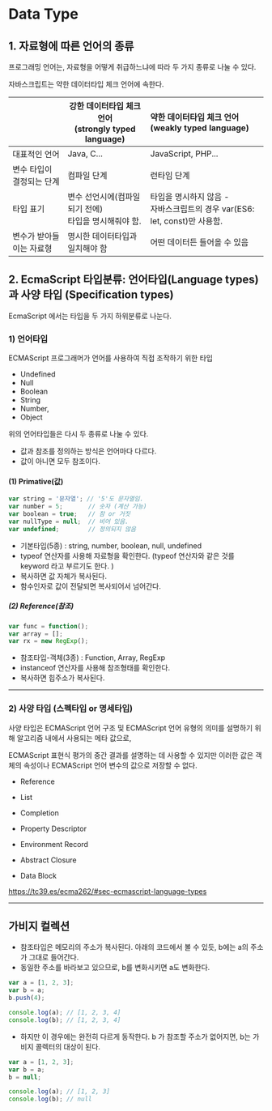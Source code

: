# Data Type



## 1. 자료형에 따른 언어의 종류

프로그래밍 언어는, 자료형을 어떻게 취급하느냐에 따라 두 가지 종류로 나눌 수 있다. 

자바스크립트는 약한 데이터타입 체크 언어에 속한다. 

|                           | **강한 데이터타입 체크 언어** <br />(strongly typed language) | **약한 데이터타입 체크 언어**<br /> (weakly typed language)  |
| ------------------------- | ------------------------------------------------------------ | :----------------------------------------------------------- |
| 대표적인 언어             | Java, C...                                                   | JavaScript, PHP...                                           |
| 변수 타입이 결정되는 단계 | 컴파일 단계                                                  | 런타임 단계                                                  |
| 타입 표기                 | 변수 선언시에(컴파일 되기 전에) <br />타입을 명시해줘야 함.  | 타입을 명시하지 않음 - <br />자바스크립트의 경우 var(ES6: let, const)만 사용함. |
| 변수가 받아들이는 자료형  | 명시한 데이터타입과 일치해야 함                              | 어떤 데이터든 들어올 수 있음                                 |





## 2. EcmaScript 타입분류: 언어타입(Language types)과 사양 타입 (Specification types)

EcmaScript 에서는 타입을 두 가지 하위분류로 나눈다. 



### 1) 언어타입

ECMAScript 프로그래머가 언어를 사용하여 직접 조작하기 위한 타입

- Undefined
- Null
- Boolean
- String
- Number,
- Object

위의 언어타입들은 다시 두 종류로 나눌 수 있다. 
- 값과 참조를 정의하는 방식은 언어마다 다르다. 
- 값이 아니면 모두 참조이다. 

#### (1) Primative(값)

```js
var string = '문자열'; // '5'도 문자열임.
var number = 5;  	  // 숫자 (계산 가능)
var boolean = true;   // 참 or 거짓
var nullType = null;  // 비어 있음.
var undefined;        // 정의되지 않음
```

- 기본타입(5종) : string, number, boolean, null, undefined
- typeof 연산자를 사용해 자료형을 확인한다. (typeof 연산자와 같은 것를 keyword 라고 부르기도 한다. )
- 복사하면 값 자체가 복사된다. 
- 함수인자로 값이 전달되면 복사되어서 넘어간다. 



##### (2) Reference(참조)

```javascript
var func = function();
var array = [];
var rx = new RegExp();
```

- 참조타입-객체(3종) : Function, Array, RegExp
- instanceof 연산자를 사용해 참조형태를 확인한다. 
- 복사하면 힙주소가 복사된다. 

---




### 2) 사양 타입 (스펙타입 or 명세타입)

사양 타입은 ECMAScript 언어 구조 및 ECMAScript 언어 유형의 의미를 설명하기 위해 알고리즘 내에서 사용되는 메타 값으로, 

ECMAScript 표현식 평가의 중간 결과를 설명하는 데 사용할 수 있지만 이러한 값은 객체의 속성이나 ECMAScript 언어 변수의 값으로 저장할 수 없다.

- Reference

- List

- Completion
- Property Descriptor 
- Environment Record
- Abstract Closure
- Data Block


https://tc39.es/ecma262/#sec-ecmascript-language-types

---

## 가비지 컬렉션

- 참조타입은 메모리의 주소가 복사된다. 아래의 코드에서 볼 수 있듯, b에는 a의 주소가 그대로 들어간다. 
-  동일한 주소를 바라보고 있으므로, b를 변화시키면 a도 변화한다. 

```javascript
var a = [1, 2, 3];
var b = a;
b.push(4);

console.log(a); // [1, 2, 3, 4]
console.log(b); // [1, 2, 3, 4]
```



- 하지만 이 경우에는 완전히 다르게 동작한다. b 가 참조할 주소가 없어지면, b는 가비지 콜렉터의 대상이 된다. 

```javascript
var a = [1, 2, 3];
var b = a;
b = null;

console.log(a); // [1, 2, 3]
console.log(b); // null
```


